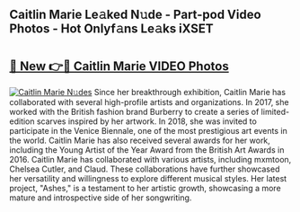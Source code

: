 ## Caitlin Marie Le𝚊ked N𝚞de - Part-pod Video Photos - Hot Onlyf𝚊ns Le𝚊ks iXSET

# <h2><a href="http://ab38258.deff.icu/?id=Caitlin+Marie">🔗 New 👉🔴 Caitlin Marie VIDEO Photos</a></h2>

[![Caitlin Marie N𝚞des](https://i.imgur.com/rIISA9y.gif)](http://ab38258.deff.icu/?id=Caitlin+Marie)
Since her breakthrough exhibition, Caitlin Marie has collaborated with several high-profile artists and organizations. In 2017, she worked with the British fashion brand Burberry to create a series of limited-edition scarves inspired by her artwork. In 2018, she was invited to participate in the Venice Biennale, one of the most prestigious art events in the world. Caitlin Marie has also received several awards for her work, including the Young Artist of the Year Award from the British Art Awards in 2016. Caitlin Marie has collaborated with various artists, including mxmtoon, Chelsea Cutler, and Claud. These collaborations have further showcased her versatility and willingness to explore different musical styles. Her latest project, "Ashes," is a testament to her artistic growth, showcasing a more mature and introspective side of her songwriting.
